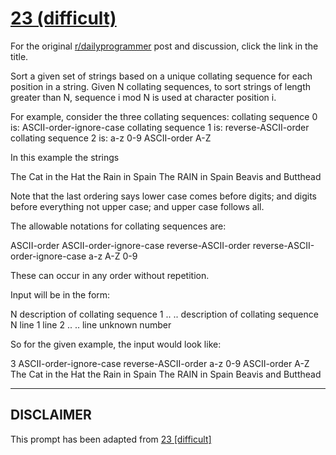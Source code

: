 # [23 (difficult)](https://www.reddit.com/r/dailyprogrammer/comments/qum19/3132012_challenge_23_difficult/)

For the original [r/dailyprogrammer](https://www.reddit.com/r/dailyprogrammer/) post and discussion, click the link in the title.

Sort a given set of strings based on a unique collating sequence for each position in a string.  Given N collating sequences, to sort strings of length greater than N, sequence i mod N is used at character position i.

For example, consider the three collating sequences:
collating sequence 0 is: ASCII-order-ignore-case
collating sequence 1 is: reverse-ASCII-order
collating sequence 2 is: a-z 0-9 ASCII-order A-Z

In this example the strings

The Cat in the Hat
the Rain in Spain
The RAIN in Spain
Beavis and Butthead

Note that the last ordering says lower case comes before digits; and digits before everything not upper case; and upper case follows all.

The allowable notations for collating sequences are: 

ASCII-order
ASCII-order-ignore-case
reverse-ASCII-order
reverse-ASCII-order-ignore-case
a-z
A-Z
0-9

These can occur in any order without repetition.

Input will be in the form:

N
description of collating sequence 1
..
..
description of collating sequence N
line 1
line 2
..
..
line unknown number

So for the given example, the input would look like:

3
ASCII-order-ignore-case
reverse-ASCII-order
a-z 0-9 ASCII-order A-Z
The Cat in the Hat
the Rain in Spain
The RAIN in Spain
Beavis and Butthead


----
## **DISCLAIMER**
This prompt has been adapted from [23 [difficult]](https://www.reddit.com/r/dailyprogrammer/comments/qum19/3132012_challenge_23_difficult/
)
